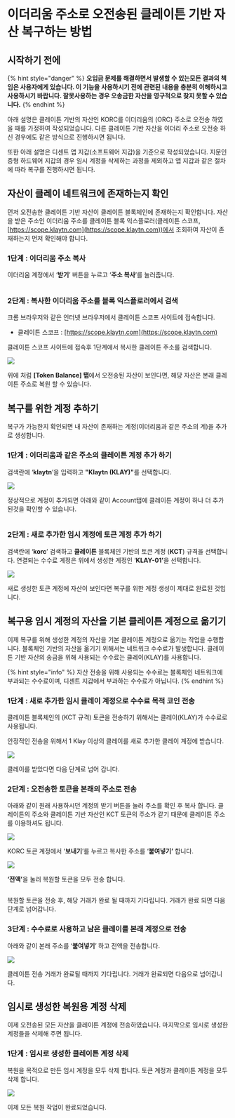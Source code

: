 # 이더리움 주소로 오전송된 클레이튼 기반 자산 복구하는 방법

## 시작하기 전에

{% hint style="danger" %}
**오입금 문제를 해결하면서 발생할 수 있는모든 결과의 책임은 사용자에게 있습니다. 이 기능을 사용하시기 전에 관련된 내용을 충분히 이해하시고 사용하시기 바랍니다. 잘못사용하는 경우 오송금한 자산을 영구적으로 찾지 못할 수 있습니다.**
{% endhint %}

아래 설명은 클레이튼 기반의 자산인 KORC를 이더리움의 (ORC) 주소로 오전송 하였을 때를 가정하여 작성되었습니다. 다른 클레이튼 기반 자산을 이더리 주소로 오전송 하신 경우에도 같은 방식으로 진행하시면 됩니다.

또한 아래 설명은 디센트 앱 지갑(소프트웨어 지갑)을 기준으로 작성되었습니다. 지문인증형 하드웨어 지갑의 경우 임시 계정을 삭제하는 과정을 제외하고 앱 지갑과 같은 절차에 따라 복구를 진행하시면 됩니다.

## 자산이 클레이 네트워크에 존재하는지 확인

먼저 오전송한 클레이튼 기반 자산이 클레이튼 블록체인에 존재하는지 확인합니다. 자산을 받은 주소인 이더리움 주소를 클레이튼 블록 익스플로러(클레이튼 스코프, [https://scope.klaytn.com](https://scope.klaytn.com))에서 조회하여 자산이 존재하는지 먼저 확인해야 합니다.

### **1단계 :** 이더리움 주소 복사

이더리움 계정에서 ‘**받기**’ 버튼을 누르고 ‘**주소 복사**’를 눌러줍니다.

<figure><img src="../.gitbook/assets/27.jpg" alt=""><figcaption></figcaption></figure>

### **2단계 :** 복사한 이더리움 주소를 블록 익스플로러에서 검색

크롬 브라우저와 같은 인터넷 브라우저에서 클레이튼 스코프 사이트에 접속합니다.

* 클레이튼 스코프 : [https://scope.klaytn.com](https://scope.klaytn.com)

클레이튼 스코프 사이트에 접속후 1단계에서 복사한 클레이튼 주소를 검색합니다.

![](<../.gitbook/assets/14 (2).png>)

위에 처럼 **\[Token Balance] 탭**에서 오전송된 자산이 보인다면, 해당 자산은 본래 클레이튼 주소로 복원 할 수 있습니다.

## 복구를 위한 계정 추하기

복구가 가능한지 확인되면 내 자산이 존재하는 계정(이더리움과 같은 주소의 계)을  추가로 생성합니다.&#x20;

### **1단계 :** 이더리움과 같은 주소의 클레이튼 **계정** 추가 하기

검색란에 ‘**klaytn**’을 입력하고 **"Klaytn (KLAY)"**&#xB97C; 선택합니다.&#x20;

![](../.gitbook/assets/5555.jpg)

정상적으로 계정이 추가되면 아래와 같이 Account탭에 클레이튼 계정이 하나 더 추가된것을 확인할 수 있습니다.

<div align="center"><img src="../.gitbook/assets/28.jpg" alt=""></div>

### **2단계 :** 새로 추가한 임시 계정에 **토큰 계정** 추가 하기

검색란에 ‘**korc**’ 검색하고 **클레이튼** 블록체인 기반의 토큰 계정 (**KCT**) 규격을 선택합니다. 연결되는 수수료 계정은 위에서 생성한 계정인  ‘**KLAY-01’**&#xC744; 선택합니다.

![](../.gitbook/assets/8888.jpg)

새로 생성한 토큰 계정에 자산이 보인다면 복구를 위한 계정 생성이 제대로 완료된 것입니다.

## 복구용 임시 계정의 자산을 기본 **클레이튼** 계정으로 옮기기

이제 복구를 위해 생성한 계정의 자산을 기본 클레이튼 계정으로 옮기는 작업을 수행합니다. 블록체인 기반의 자산을 옮기기 위해서는 네트워크 수수료가 발생합니다. 클레이튼 기반 자산의 송금을 위해 사용되는 수수료는 클레이(KLAY)를 사용합니다.

{% hint style="info" %}
자산 전송을 위해 사용되는 수수료는 블록체인 네트워크에 부과되는 수수료이며, 디센트 지갑에서 부과하는 수수료가 아닙니다.
{% endhint %}

### **1단계 :** 새로 추가한 임시 클레이 계정으로 수수료 목적 코인 전송

클레이튼 블록체인의 (KCT 규격) 토큰을 전송하기 위해서는 클레이(KLAY)가 수수료로 사용됩니다.

안정적인 전송을 위해서 1 Klay 이상의 클레이를 새로 추가한 클레이 계정에 받습니다.

![](../.gitbook/assets/29.jpg)

클레이를 받았다면 다음 단계로 넘어 갑니다.

### **2단계 :** 오전송한 토큰을 본래의 주소로 전송

아래와 같이 원래 사용하시던 계정의 받기 버튼을 눌러 주소를 확인 후 복사 합니다. 클레이튼의 주소와 클레이튼 기반 자산인 KCT 토큰의 주소가 같기 때문에 클레이튼 주소를 이용하셔도 됩니다.

![](../.gitbook/assets/1010.jpg)

KORC 토큰 계정에서 ‘**보내기**’를 누르고 복사한 주소를 ‘**붙여넣기’** 합니다.

![](../.gitbook/assets/30.jpg)

**‘전액’**&#xC744; 눌러 복원할 토큰을 모두 전송 합니다.

<figure><img src="../.gitbook/assets/31.jpg" alt=""><figcaption></figcaption></figure>

복원할 토큰을 전송 후, 해당 거래가 완료 될 때까지 기다립니다. 거래가 완료 되면 다음 단계로 넘어갑니다.

### **3단계 :** 수수료로 사용하고 남은 클레이를 본래 계정으로 전송

아래와 같이 본래 주소를 ‘**붙여넣기**’ 하고 전액을 전송합니다.

![](<../.gitbook/assets/01 (2).jpg>)

클레이튼 전송 거래가 완료될 때까지 기다립니다. 거래가 완료되면 다음으로 넘어갑니다.

## 임시로 생성한 복원용 계정 삭제&#x20;

이제 오전송된 모든 자산을 클레이튼 계정에 전송하였습니다. 마지막으로 임시로 생성한 계정들을 삭제해 주면 됩니다.

### **1단계 : 임시로 생성한 클레이튼** 계정 삭제&#x20;

복원을 목적으로 만든 임시 계정을 모두 삭제 합니다. 토큰 계정과 클레이튼 계정을 모두 삭제 합니다.&#x20;

![](<../.gitbook/assets/02 (2).jpg>)

이제 모든 복원 작업이 완료되었습니다.
